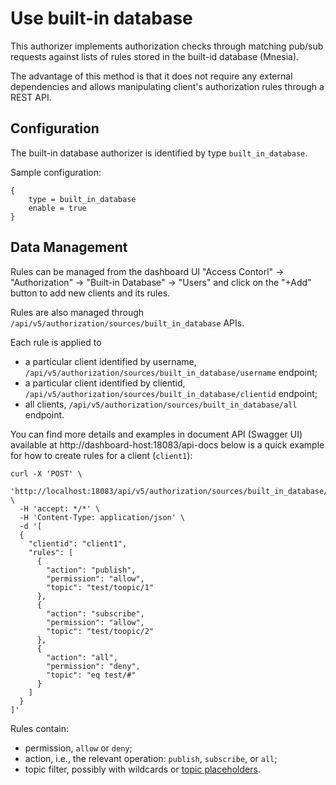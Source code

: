 # Use built-in database

This authorizer implements authorization checks through matching pub/sub requests against lists of rules stored in the
built-id database (Mnesia).

The advantage of this method is that it does not require any external dependencies and allows manipulating
client's authorization rules through a REST API.

## Configuration

The built-in database authorizer is identified by type `built_in_database`.

Sample configuration:

```
{
    type = built_in_database
    enable = true
}
```

## Data Management

Rules can be managed from the dashboard UI "Access Contorl" -> "Authorization" -> "Built-in Database" -> "Users"
and click on the "+Add" button to add new clients and its rules.

Rules are also managed through `/api/v5/authorization/sources/built_in_database` APIs.

Each rule is applied to
* a particular client identified by username, `/api/v5/authorization/sources/built_in_database/username` endpoint;
* a particular client identified by clientid, `/api/v5/authorization/sources/built_in_database/clientid` endpoint;
* all clients, `/api/v5/authorization/sources/built_in_database/all` endpoint.

You can find more details and examples in document API (Swagger UI) available at http://dashboard-host:18083/api-docs
below is a quick example for how to create rules for a client (`client1`):

```
curl -X 'POST' \
  'http://localhost:18083/api/v5/authorization/sources/built_in_database/clientid' \
  -H 'accept: */*' \
  -H 'Content-Type: application/json' \
  -d '[
  {
    "clientid": "client1",
    "rules": [
      {
        "action": "publish",
        "permission": "allow",
        "topic": "test/toopic/1"
      },
      {
        "action": "subscribe",
        "permission": "allow",
        "topic": "test/toopic/2"
      },
      {
        "action": "all",
        "permission": "deny",
        "topic": "eq test/#"
      }
    ]
  }
]'
```

Rules contain:
* permission, `allow` or `deny`;
* action, i.e., the relevant operation: `publish`, `subscribe`, or `all`;
* topic filter, possibly with wildcards or [topic placeholders](authz.md#topic-placeholders).
